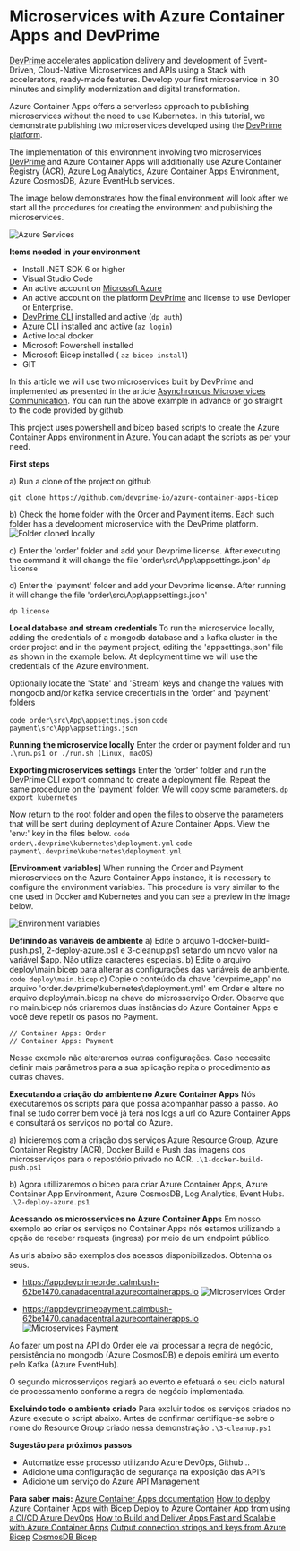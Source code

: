# Microservices with Azure Container Apps and DevPrime 
[DevPrime](https://devprime.io) accelerates application delivery and development of Event-Driven, Cloud-Native Microservices and APIs using a Stack with accelerators, ready-made features. Develop your first microservice in 30 minutes and simplify modernization and digital transformation.

Azure Container Apps offers a serverless approach to publishing microservices without the need to use Kubernetes. In this tutorial, we demonstrate publishing two microservices developed using the [DevPrime platform](https://devprime.io).

The implementation of this environment involving two microservices [DevPrime](https://devprime.io) and Azure Container Apps will additionally use Azure Container Registry (ACR), Azure Log Analytics, Azure Container Apps Environment, Azure CosmosDB, Azure EventHub services.

The image below demonstrates how the final environment will look after we start all the procedures for creating the environment and publishing the microservices. 

![Azure Services](/public-images/azure-aca-01.png)

**Items needed in your environment**
- Install .NET SDK 6 or higher
- Visual Studio Code
- An active account on [Microsoft Azure](https://azure.com)
- An active account on the platform [DevPrime](https:/devprime.io) and license to use Devloper or Enterprise.
- [DevPrime CLI](../../../getting-started/) installed and active (`dp auth`)
- Azure CLI installed and active (`az login`)
- Active local docker
- Microsoft Powershell installed
- Microsoft Bicep installed ( `az bicep install`)
- GIT

In this article we will use two microservices built by DevPrime and implemented as presented in the article [Asynchronous Microservices Communication](https://docs.devprime.tech/how-to/asynchronous-microservices-communication/). You can run the above example in advance or go straight to the code provided by github.

This project uses powershell and bicep based scripts to create the Azure Container Apps environment in Azure. You can adapt the scripts as per your need.

**First steps**

a) Run a clone of the project on github

`git clone https://github.com/devprime-io/azure-container-apps-bicep`

b) Check the home folder with the Order and Payment items. Each such folder has a development microservice with the DevPrime platform.
![Folder cloned locally](/public-images/azure-aca-02.png)

c) Enter the 'order' folder and add your Devprime license. After executing the command it will change the file 'order\src\App\appsettings.json'
`dp license`

d) Enter the 'payment' folder and add your Devprime license. After running it will change the file 'order\src\App\appsettings.json' 

`dp license`

**Local database and stream credentials**
To run the microservice locally, adding the credentials of a mongodb database and a kafka cluster in the order project and in the payment project, editing the 'appsettings.json' file as shown in the example below. At deployment time we will use the credentials of the Azure environment.

Optionally locate the 'State' and 'Stream' keys and change the values with mongodb and/or kafka service credentials in the 'order' and 'payment' folders

`code order\src\App\appsettings.json`
`code payment\src\App\appsettings.json`

**Running the microservice locally**
Enter the order or payment folder and run
`.\run.ps1 or ./run.sh (Linux, macOS)`

**Exporting microservices settings**
Enter the 'order' folder and run the DevPrime CLI export command to create a deployment file. Repeat the same procedure on the 'payment' folder. We will copy some parameters.
`dp export kubernetes`

Now return to the root folder and open the files to observe the parameters that will be sent
during deployment of Azure Container Apps. View the 'env:' key in the files below.
`code order\.devprime\kubernetes\deployment.yml`
`code payment\.devprime\kubernetes\deployment.yml`

**[Environment variables]**
When running the Order and Payment microservices on the Azure Container Apps instance, it is necessary to configure the environment variables. This procedure is very similar to the one used in Docker and Kubernetes and you can see a preview in the image below.

![Environment variables](/public-images/azure-aca-03.png)

**Definindo as variáveis de ambiente**
a) Edite o arquivo 1-docker-build-push.ps1, 2-deploy-azure.ps1 e 3-cleanup.ps1 setando um novo valor na variável $app. Não utilize caracteres especiais.
b) Edite o arquivo deploy\main.bicep para alterar as configurações das variáveis de ambiente. 
`code deploy\main.bicep`
c) Copie o conteúdo da chave 'devprime_app' no arquivo 'order\.devprime\kubernetes\deployment.yml' em Order e altere no arquivo deploy\main.bicep na chave do microsserviço Order. Observe que no main.bicep nós criaremos duas instâncias do Azure Container Apps e você deve repetir os pasos no Payment.
```
// Container Apps: Order
// Container Apps: Payment
``` 
Nesse exemplo não alteraremos outras configurações. Caso necessite definir mais parâmetros para a sua aplicação repita o procedimento as outras chaves.

**Executando a criação do ambiente no Azure Container Apps**
Nós executaremos os scripts para que possa acompanhar passo a passo. Ao final se tudo correr bem você já terá nos logs a url do Azure Container Apps e consultará os serviços no portal do Azure.

a) Inicieremos com a criação dos serviços Azure Resource Group, Azure Container Registry (ACR), Docker Build e Push das imagens dos microsserviços para o repostório privado no ACR.
`.\1-docker-build-push.ps1`

b) Agora utillizaremos o bicep para criar Azure Container Apps, Azure Container App Environment, Azure CosmosDB, Log Analytics, Event Hubs.
`.\2-deploy-azure.ps1`

**Acessando os microsservices no Azure Container Apps**
Em nosso exemplo ao criar os serviços no Container Apps nós estamos utilizando a opção de receber requests (ingress) por meio de um endpoint público. 

As urls abaixo são exemplos dos acessos disponibilizados. Obtenha os seus.
- https://appdevprimeorder.calmbush-62be1470.canadacentral.azurecontainerapps.io
![Microservices Order](/public-images/azure-aca-04.png)

- https://appdevprimepayment.calmbush-62be1470.canadacentral.azurecontainerapps.io
![Microservices Payment](/public-images/azure-aca-05.png)

Ao fazer um post na API do Order ele vai processar a regra de negócio, persistência no mongodb (Azure CosmosDB) e depois emitirá um evento pelo Kafka (Azure EventHub).

O segundo microsserviços regiará ao evento e efetuará o seu ciclo natural de processamento conforme a regra de negócio implementada.

**Excluindo todo o ambiente criado**
Para excluir todos os serviços criados no Azure execute o script abaixo. Antes de confirmar certifique-se sobre o nome do Resource Group criado nessa demonstração
`.\3-cleanup.ps1`


**Sugestão para próximos passos**
- Automatize esse processo utilizando Azure DevOps, Github...
- Adicione uma configuração de segurança na exposição das API's
- Adicione um serviço do Azure API Management

**Para saber mais:**
[Azure Container Apps documentation](https://docs.microsoft.com/en-us/azure/container-apps/)
[How to deploy Azure Container Apps with Bicep](https://www.thorsten-hans.com/how-to-deploy-azure-container-apps-with-bicep/)
[Deploy to Azure Container App from using a CI/CD Azure DevOps](https://thomasthornton.cloud/2022/02/11/deploy-to-azure-container-app-from-azure-container-registry-using-a-ci-cd-azure-devops-pipeline-and-azure-cli%EF%BF%BC/)
[How to Build and Deliver Apps Fast and Scalable with Azure Container Apps](https://www.youtube.com/watch?v=b3dopSTnSRg)
[Output connection strings and keys from Azure Bicep](https://blog.johnnyreilly.com/2021/07/07/output-connection-strings-and-keys-from-azure-bicep/)
[CosmosDB Bicep](https://docs.microsoft.com/en-us/azure/cosmos-db/mongodb/manage-with-bicep)
